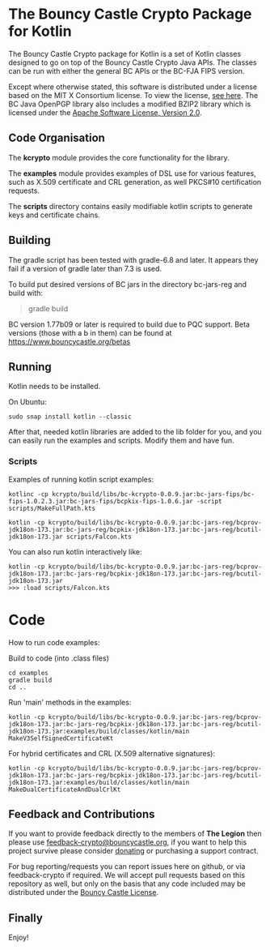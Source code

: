 
# The Bouncy Castle Crypto Package for Kotlin

The Bouncy Castle Crypto package for Kotlin is a set of Kotlin classes designed to go on top of the Bouncy Castle Crypto Java APIs. The classes can be run with either the general BC APIs or the BC-FJA FIPS version.

Except where otherwise stated, this software is distributed under a license based on the MIT X Consortium license. To view the license, [see here](https://www.bouncycastle.org/licence.html). The BC Java OpenPGP library also includes a modified BZIP2 library which is licensed under the [Apache Software License, Version 2.0](http://www.apache.org/licenses/).

## Code Organisation

The **kcrypto** module provides the core functionality for the library.

The **examples** module provides examples of DSL use for various features, such as X.509 certificate and CRL generation, as well PKCS#10 certification requests.

The **scripts** directory contains easily modifiable kotlin scripts to generate keys and certificate chains.

## Building

The gradle script has been tested with gradle-6.8 and later. It appears they fail if a version of gradle later than 7.3 is used.

To build put desired versions of BC jars in the directory bc-jars-reg and build with:

> gradle build

BC version 1.77b09 or later is required to build due to PQC support. Beta versions (those with a b in them) can be found at https://www.bouncycastle.org/betas

## Running

Kotlin needs to be installed. 

On Ubuntu:

`sudo snap install kotlin --classic`

After that, needed kotlin libraries are added to the lib folder for you, and you can easily run the examples and scripts. Modify them and have fun.

### Scripts
Examples of running kotlin script examples:

`kotlinc -cp kcrypto/build/libs/bc-kcrypto-0.0.9.jar:bc-jars-fips/bc-fips-1.0.2.3.jar:bc-jars-fips/bcpkix-fips-1.0.6.jar -script scripts/MakeFullPath.kts`

`kotlin -cp kcrypto/build/libs/bc-kcrypto-0.0.9.jar:bc-jars-reg/bcprov-jdk18on-173.jar:bc-jars-reg/bcpkix-jdk18on-173.jar:bc-jars-reg/bcutil-jdk18on-173.jar scripts/Falcon.kts`

You can also run kotlin interactively like:
```
kotlin -cp kcrypto/build/libs/bc-kcrypto-0.0.9.jar:bc-jars-reg/bcprov-jdk18on-173.jar:bc-jars-reg/bcpkix-jdk18on-173.jar:bc-jars-reg/bcutil-jdk18on-173.jar
>>> :load scripts/Falcon.kts
```

# Code
How to run code examples:

Build to code (into .class files)
```
cd examples
gradle build
cd ..
```
Run 'main' methods in the examples:

`kotlin -cp kcrypto/build/libs/bc-kcrypto-0.0.9.jar:bc-jars-reg/bcprov-jdk18on-173.jar:bc-jars-reg/bcpkix-jdk18on-173.jar:bc-jars-reg/bcutil-jdk18on-173.jar:examples/build/classes/kotlin/main MakeV3SelfSignedCertificateKt`

For hybrid certificates and CRL (X.509 alternative signatures):

`kotlin -cp kcrypto/build/libs/bc-kcrypto-0.0.9.jar:bc-jars-reg/bcprov-jdk18on-173.jar:bc-jars-reg/bcpkix-jdk18on-173.jar:bc-jars-reg/bcutil-jdk18on-173.jar:examples/build/classes/kotlin/main MakeDualCertificateAndDualCrlKt`

## Feedback and Contributions

If you want to provide feedback directly to the members of **The Legion** then please use [feedback-crypto@bouncycastle.org](mailto:feedback-crypto@bouncycastle.org), if you want to help this project survive please consider [donating](https://www.bouncycastle.org/donate) or purchasing a support contract.

For bug reporting/requests you can report issues here on github, or via feedback-crypto if required. We will accept pull requests based on this repository as well, but only on the basis that any code included may be distributed under the [Bouncy Castle License](https://www.bouncycastle.org/licence.html).

## Finally

Enjoy!
